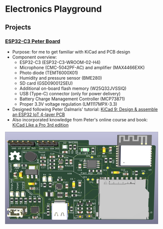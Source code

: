 # Electronics Playground


## Projects

### [ESP32-C3 Peter Board](./esp32c3-peter-board)

* Purpose: for me to get familiar with KiCad and PCB design
* Component overview:
   - ESP32-C3 (ESP32-C3-WROOM-02-H4)
   - Microphone (CMC-5042PF-AC) and amplifier (MAX4466EXK)
   - Photo diode (TEMT6000X01)
   - Humidity and pressure sensor (BME280)
   - SD card (GSD090012SEU)
   - Additional on-board flash memory (W25Q32JVSSIQ)
   - USB (Type-C) connector (only for power delivery)
   - Battery Charge Management Controller (MCP73871)
   - Proper 3.3V voltage regulation (LM1117MPX-3.3)
* Designed following Peter Dalmaris' tutorial: [KiCad 9: Design & assemble an ESP32 IoT 4-layer PCB](https://www.youtube.com/watch?v=LO9AO0XTX3M)
* Also incorporated knowledge from Peter's online course and book: [KiCad Like a Pro 3rd edition](https://techexplorations.com/so/kicad-like-a-pro-3rd-edition/)

<img alt="ESP32-C3 Peter Board" src="./finished-project-images/esp32c3-peter-board-2025-06-08.png" width="500" height="300">
